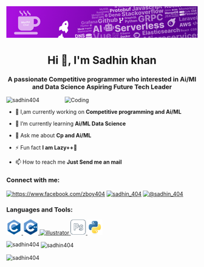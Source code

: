 <img align src="https://github.com/Sadhin404/Sadhin.404/blob/main/original-49fbd2266c2bc8cda7d2e167bd06db88.png">
<h1 align="center">Hi 👋, I'm Sadhin khan</h1>
<h3 align="center">A passionate Competitive programmer who interested in Ai/Ml and Data Science Aspiring Future Tech Leader </h3>
<img align="right" alt="Coding" width="350" src="https://media.tenor.com/azZCJ2YpsGgAAAAi/programming.gif">


<p align="left"> <img src="https://komarev.com/ghpvc/?username=sadhin404&label=Profile%20views&color=0e75b6&style=flat" alt="sadhin404" /> </p>

- 🔭 I,am currently working on **Competitive programming and Ai/ML**

- 🌱 I’m currently learning **Ai/ML Data Science**

- 💬 Ask me about **Cp and Ai/ML**

- ⚡ Fun fact **I am Lazy++🥺**

- 📫 How to reach me **Just Send me an mail**

<h3 align="left">Connect with me:</h3>
<p align="left">
<a href="https://fb.com/zboy404" target="blank"><img align="center" src="https://raw.githubusercontent.com/rahuldkjain/github-profile-readme-generator/master/src/images/icons/Social/facebook.svg" alt="https://www.facebook.com/zboy404" height="30" width="40" /></a>
<a href="https://codeforces.com/profile/sadhin_404" target="blank"><img align="center" src="https://raw.githubusercontent.com/rahuldkjain/github-profile-readme-generator/master/src/images/icons/Social/codeforces.svg" alt="sadhin_404" height="30" width="40" /></a>
<a href="https://www.hackerearth.com/@sadhin_404" target="blank"><img align="center" src="https://raw.githubusercontent.com/rahuldkjain/github-profile-readme-generator/master/src/images/icons/Social/hackerearth.svg" alt="@sadhin_404" height="30" width="40" /></a>
</p>

<h3 align="left">Languages and Tools:</h3>
<p align="left"> <a href="https://www.cprogramming.com/" target="_blank" rel="noreferrer"> <img src="https://raw.githubusercontent.com/devicons/devicon/master/icons/c/c-original.svg" alt="c" width="40" height="40"/> </a> <a href="https://www.w3schools.com/cpp/" target="_blank" rel="noreferrer"> <img src="https://raw.githubusercontent.com/devicons/devicon/master/icons/cplusplus/cplusplus-original.svg" alt="cplusplus" width="40" height="40"/> </a> <a href="https://www.adobe.com/in/products/illustrator.html" target="_blank" rel="noreferrer"> <img src="https://www.vectorlogo.zone/logos/adobe_illustrator/adobe_illustrator-icon.svg" alt="illustrator" width="40" height="40"/> </a> <a href="https://www.photoshop.com/en" target="_blank" rel="noreferrer"> <img src="https://raw.githubusercontent.com/devicons/devicon/master/icons/photoshop/photoshop-line.svg" alt="photoshop" width="40" height="40"/> </a> <a href="https://www.python.org" target="_blank" rel="noreferrer"> <img src="https://raw.githubusercontent.com/devicons/devicon/master/icons/python/python-original.svg" alt="python" width="40" height="40"/> </a> </p>

<p><img align="left" src="https://github-readme-stats.vercel.app/api/top-langs?username=sadhin404&show_icons=true&locale=en&layout=compact" alt="sadhin404" /></p>

<p>&nbsp;<img align="center" src="https://github-readme-stats.vercel.app/api?username=sadhin404&show_icons=true&locale=en" alt="sadhin404" /></p>

<p><img align="center" src="https://github-readme-streak-stats.herokuapp.com/?user=sadhin404&" alt="sadhin404" /></p>
